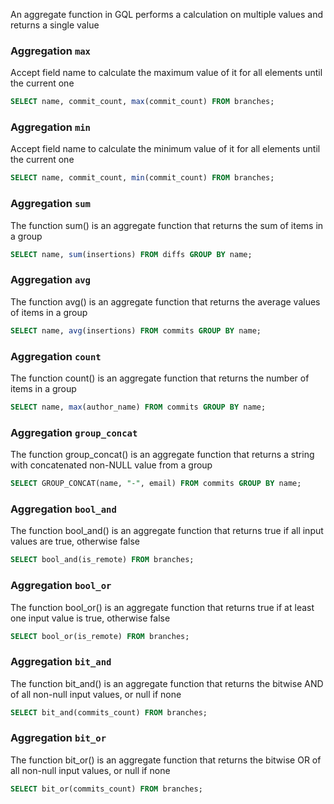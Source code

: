An aggregate function in GQL performs a calculation on multiple values and returns a single value

### Aggregation `max`
Accept field name to calculate the maximum value of it for all elements until the current one

```sql
SELECT name, commit_count, max(commit_count) FROM branches;
```

### Aggregation `min`
Accept field name to calculate the minimum value of it for all elements until the current one

```sql
SELECT name, commit_count, min(commit_count) FROM branches;
```

### Aggregation `sum`
The function sum() is an aggregate function that returns the sum of items in a group

```sql
SELECT name, sum(insertions) FROM diffs GROUP BY name;
```

### Aggregation `avg`
The function avg() is an aggregate function that returns the average values of items in a group

```sql
SELECT name, avg(insertions) FROM commits GROUP BY name;
```

### Aggregation `count`
The function count() is an aggregate function that returns the number of items in a group

```sql
SELECT name, max(author_name) FROM commits GROUP BY name;
```

### Aggregation `group_concat`
The function group_concat() is an aggregate function that returns a string with concatenated non-NULL value from a group

```sql
SELECT GROUP_CONCAT(name, "-", email) FROM commits GROUP BY name;
```

### Aggregation `bool_and`
The function bool_and() is an aggregate function that returns true if all input values are true, otherwise false

```sql
SELECT bool_and(is_remote) FROM branches;
```

### Aggregation `bool_or`
The function bool_or() is an aggregate function that returns true if at least one input value is true, otherwise false

```sql
SELECT bool_or(is_remote) FROM branches;
```

### Aggregation `bit_and`
The function bit_and() is an aggregate function that returns the bitwise AND of all non-null input values, or null if none

```sql
SELECT bit_and(commits_count) FROM branches;
```

### Aggregation `bit_or`
The function bit_or() is an aggregate function that returns the bitwise OR of all non-null input values, or null if none

```sql
SELECT bit_or(commits_count) FROM branches;
```